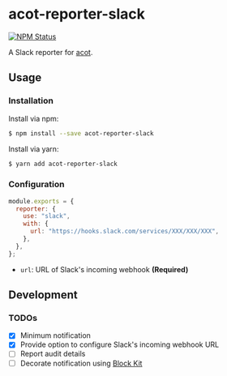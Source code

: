 # acot-reporter-slack

<a href="https://www.npmjs.com/package/acot-reporter-slack"><img alt="NPM Status" src="https://img.shields.io/npm/v/acot-reporter-slack.svg?style=flat"></a>

A Slack reporter for [acot](https://github.com/acot-a11y/acot).

## Usage

### Installation

Install via npm:

```bash
$ npm install --save acot-reporter-slack
```

Install via yarn:

```bash
$ yarn add acot-reporter-slack
```

### Configuration

```javascript
module.exports = {
  reporter: {
    use: "slack",
    with: {
      url: "https://hooks.slack.com/services/XXX/XXX/XXX",
    },
  },
};
```

- `url`: URL of Slack's incoming webhook **(Required)**

## Development

### TODOs

- [x] Minimum notification
- [x] Provide option to configure Slack's incoming webhook URL
- [ ] Report audit details
- [ ] Decorate notification using [Block Kit](https://api.slack.com/block-kit)
